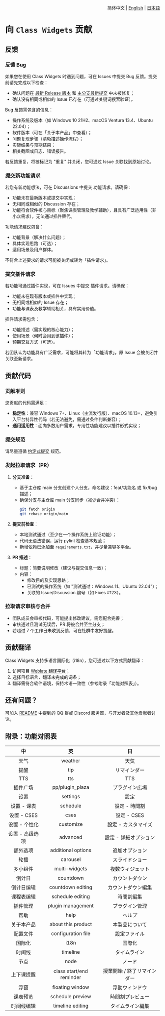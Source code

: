 <div align="right">
简体中文 | <a href="/docs/contributing/CONTRIBUTING.en_US.md">English</a> | <a href="/docs/contributing/CONTRIBUTING.ja.md">日本語</a>
</div>

# 向 `Class Widgets` 贡献

## 反馈

### 反馈 Bug

如果您在使用 Class Widgets 时遇到问题，可在 Issues 中提交 Bug 反馈。提交前请先完成以下检查：

- 确认问题在 [最新 Release 版本](https://github.com/Class-Widgets/Class-Widgets/releases/latest) 和 [主分支最新提交](https://github.com/Class-Widgets/Class-Widgets/commits) 中未被修复；
- 确认没有相同或相似的 Issue 已存在（可通过关键词搜索验证）。

Bug 反馈需包含的信息：

- 操作系统及版本（如 Windows 10 21H2、macOS Ventura 13.4、Ubuntu 22.04）；
- 软件版本（可在「关于本产品」中查看）；
- 问题复现步骤（清晰描述操作流程）；
- 实际结果与预期结果；
- 相关截图或日志、错误报告。

若反馈重复，将被标记为 "重复" 并关闭，您可通过 Issue 关联找到原始讨论。

### 提交新功能请求

若您有新功能想法，可在 Discussions 中提交 功能请求。请确保：

- 功能未在最新版本或提交中实现；
- 无相同或相似的 Discussion 存在；
- 功能符合软件核心目标（聚焦课表管理及教学辅助），且具有广泛适用性（非小众需求），无法通过插件替代。

功能请求建议包含：

- 功能背景（解决什么问题）；
- 具体实现思路（可选）；
- 适用场景及用户群体。

不符合上述要求的请求可能被关闭或转为「插件请求」。

### 提交插件请求

若功能可通过插件实现，可在 Issues 中提交 插件请求。请确保：

- 功能未在现有版本或插件中实现；
- 无相同或相似的 Issue 存在；
- 功能与课表及教学辅助相关，具有实用价值。

插件请求需包含：

- 功能描述（需实现的核心能力）；
- 使用场景（何时会用到该插件）；
- 预期交互方式（可选）。

若团队认为功能具有广泛需求，可能将其转为「功能请求」，原 Issue 会被关闭并关联至新请求。

## 贡献代码

### 贡献准则

您贡献的代码需满足：

- **稳定性**：兼容 Windows 7+、Linux（主流发行版）、macOS 10.13+，避免引入平台特异性代码（若无法避免，需通过条件判断兼容）；
- **通用适用性**：面向多数用户需求，专用性功能建议以插件形式实现；

### 提交规范

请尽量遵循 [约定式提交](https://www.conventionalcommits.org/zh-hans) 规范。

### 发起拉取请求（PR）

1. **分支准备**：

   - 基于主仓库 main 分支创建个人分支，命名建议：feat/功能名 或 fix/bug描述；
   - 确保分支与主仓库 main 分支同步（减少合并冲突）：
     ```bash
     git fetch origin
     git rebase origin/main
     ```
2. **提交前检查**：

   - 本地测试通过（至少在一个操作系统上验证功能）；
   - 代码无语法错误，运行 pylint 检查基本规范；
   - 新增依赖已添加至 `requirements.txt`，并尽量兼容多平台。
3. **PR 描述**：

   - 标题：简要说明修改（建议与提交信息一致）；
   - 内容：
     - 修改目的及实现思路；
     - 已测试的操作系统（如 "测试通过：Windows 11、Ubuntu 22.04"）；
     - 关联的 Issue/Discussion 编号（如 Fixes #123）。

### 拉取请求审核与合并

- 团队成员会审核代码，可能提出修改建议，需您配合完善；
- 审核通过且测试无误后，PR 将被合并至主分支；
- 若超过 7 个工作日未收到反馈，可在社群中友好提醒。

## 贡献翻译

Class Widgets 支持多语言国际化（i18n），您可通过以下方式贡献翻译：

1. 访问项目 [Weblate 翻译平台](https://hosted.weblate.org/engage/class-widgets-1/)；
2. 选择目标语言，翻译未完成的词条；
3. 翻译需符合软件语境，保持术语一致性（参考附录「功能对照表」）。

## 还有问题？

可加入 [README](/README.md) 中提到的 QQ 群或 Discord 服务器，与开发者及其他贡献者讨论。

## 附录：功能对照表


|       中       |            英            |             日             |
| :-------------: | :----------------------: | :-------------------------: |
|      天气      |         weather         |            天気            |
|      提醒      |           tip           |        リマインダー        |
|       TTS       |           tts           |             TTS             |
|    插件广场    |     pp/plugin_plaza     |       プラグイン広場       |
|      设置      |         settings         |            設定            |
|   设置 - 课表   |         schedule         |        設定 - 時間割        |
|   设置 - CSES   |           cses           |         設定 - CSES         |
|  设置 - 个性化  |        customize        |     設定 - カスタマイズ     |
| 设置 - 高级选项 |         advanced         |    設定 - 詳細オプション    |
|    额外选项    |    additional options    |       追加オプション       |
|      轮播      |         carousel         |       スライドショー       |
|    多小组件    |      multi-widgets      |      複数ウィジェット      |
|     倒计日     |        countdown        |       カウントダウン       |
|   倒计日编辑   |    countdown editing    |     カウントダウン編集     |
|   课程表编辑   |     schedule editing     |         時間割編集         |
|    插件管理    |    plugin management    |       プラグイン管理       |
|      帮助      |           help           |           ヘルプ           |
|   关于本产品   |    about this product    |       本製品について       |
|    配置文件    |    configuration file    |        設定ファイル        |
|     国际化     |           i18n           |           国際化           |
|     时间线     |         timeline         |        タイムライン        |
|      节点      |           node           |           ノード           |
|   上下课提醒   | class start/end reminder | 授業開始 / 終了リマインダー |
|      浮窗      |     floating window     |       浮動ウィンドウ       |
|    课表预览    |     schedule preview     |      時間割プレビュー      |
|   时间线编辑   |     timeline editing     |      タイムライン編集      |
